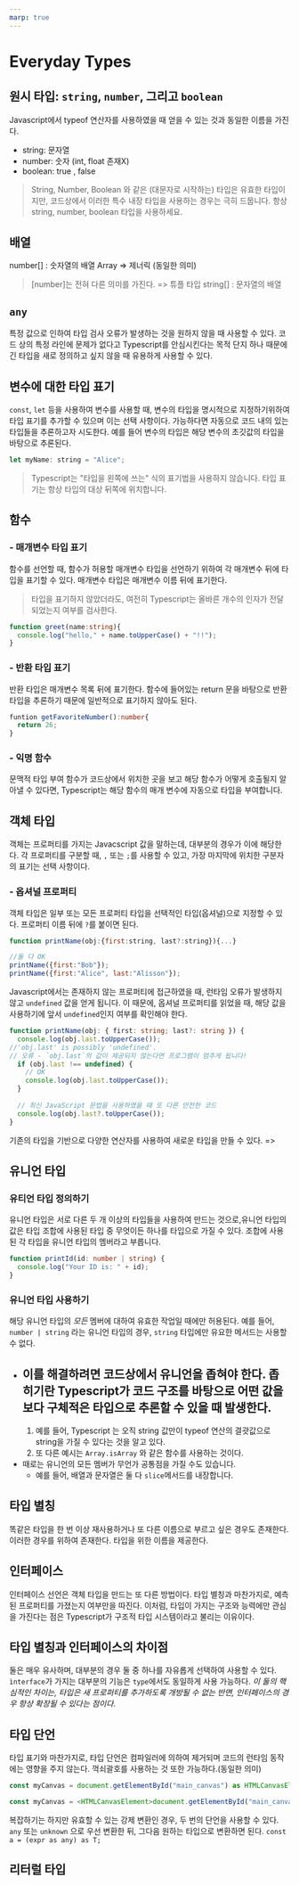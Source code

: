 ```yaml
---
marp: true
---
```


# Everyday Types

## 원시 타입: ```string```, ```number```, 그리고 ```boolean```
Javascript에서 typeof 연산자를 사용하였을 때 얻을 수 있는 것과 동일한 이름을 가진다.

- string: 문자열
- number: 숫자 (int, float 존재X)
- boolean: true , false

> String, Number, Boolean 와 같은 (대문자로 시작하는) 타입은 유효한 타입이지만, 코드상에서 이러한 특수 내장 타입을 사용하는 경우는 극히 드뭅니다. 항상 string, number, boolean 타입을 사용하세요.

## 배열
number[] : 숫자열의 배열
Array<nuumber> => 제너릭 (동일한 의미)
> [number]는 전혀 다른 의미를 가진다. => 튜플 타입 
string[] : 문자열의 배열

## ```any```
특정 값으로 인하여 타입 검사 오류가 발생하는 것을 원하지 않을 때 사용할 수 있다. 
코드 상의 특정 라인에 문제가 없다고 Typescript를 안심시킨다는 목적 단지 하나 때문에 긴 타입을 새로 정의하고 싶지 않을 때 유용하게 사용할 수 있다. 

## 변수에 대한 타입 표기
```const```, ```let``` 등을 사용하여 변수를 사용할 때, 변수의 타입을 명시적으로 지정하기위하여 타입 표기를 추가할 수 있으며 이는 선택 사항이다.
가능하다면 자동으로 코드 내의 있는 타입들을 추론하고자 시도한다. 
예를 들어 변수의 타입은 해당 변수의 초깃값의 타입을 바탕으로 추론된다. 
```javascript
let myName: string = "Alice";
```
> Typescript는 "타입을 왼쪽에 쓰는" 식의 표기법을 사용하지 않습니다. 타입 표기는 항상 타입의 대상 뒤쪽에 위치합니다.

## 함수 
### - 매개변수 타입 표기 

함수를 선언할 때, 함수가 허용할 매개변수 타입을 선언하기 위하여 각 매개변수 뒤에 타입을 표기할 수 있다. 매개변수 타입은 매개변수 이름 뒤에 표기한다. 
> 타입을 표기하지 않았더라도, 여전히 Typescript는 올바른 개수의 인자가 전달되었는지 여부를 검사한다. 
```typescript
function greet(name:string){
  console.log("hello," + name.toUpperCase() + "!!");
}
```

### - 반환 타입 표기
반환 타입은 매개변수 목록 뒤에 표기한다. 
함수에 들어있는 return 문을 바탕으로 반환 타입을 
추론하기 때문에 일반적으로 표기하지 않아도 된다. 
```typescript
funtion getFavoriteNumber():number{
  return 26;
}
```

### - 익명 함수 
문맥적 타입 부여
함수가 코드상에서 위치한 곳을 보고 해당 함수가 어떻게 호출될지 알아낼 수 있다면, Typescript는 해당 함수의 매개 변수에 자동으로 타입을 부여합니다. 

## 객체 타입 
객체는 프로퍼티를 가지는 Javacscript 값을 말하는데, 대부분의 경우가 이에 해당한다. 
각 프로퍼티를 구분할 때, ```,``` 또는 ```;```를 사용할 수 있고, 가장 마지막에 위치한 구분자의 표기는 선택 사항이다.

### - 옵셔널 프로퍼티
객체 타입은 일부 또는 모든 프로퍼티 타입을 선택적인 타입(옵셔널)으로 지정할 수 있다. 프로퍼티 이름 뒤에 ```?```를 붙이면 된다. 
```javascript 
function printName(obj:{first:string, last?:string}){...}

//둘 다 OK
printName({first:"Bob"});
printName({first:"Alice", last:"Alisson"});
```
Javascript에서는 존재하지 않는 프로퍼티에 접근하였을 때, 런타임 오류가 발생하지 않고 ```undefined``` 값을 얻게 됩니다. 이 때문에, 옵셔널 프로퍼티를 읽었을 때, 해당 값을 사용하기에 앞서 ```undefined```인지 여부를 확인해야 한다. 
```typescript
function printName(obj: { first: string; last?: string }) {
  console.log(obj.last.toUpperCase());
//'obj.last' is possibly 'undefined'.
// 오류 - `obj.last`의 값이 제공되지 않는다면 프로그램이 멈추게 됩니다!
  if (obj.last !== undefined) {
    // OK
    console.log(obj.last.toUpperCase());
  }
 
  // 최신 JavaScript 문법을 사용하였을 때 또 다른 안전한 코드
  console.log(obj.last?.toUpperCase());
}
```

기존의 타입을 기반으로 다양한 연산자를 사용하여 새로운 타입을 만들 수 있다. 
=>
## 유니언 타입
### 유티언 타입 정의하기
유니언 타입은 서로 다른 두 개 이상의 타입들을 사용하여 만드는 것으로,유니언 타입의 값은 타입 조합에 사용된 타입 중 무엇이든 하나를 타입으로 가질 수 있다. 조합에 사용된 각 타입을 유니언 타입의 멤버라고 부릅니다. 
```typescript
function printId(id: number | string) {
  console.log("Your ID is: " + id);
}
```
### 유니언 타입 사용하기 
해당 유니언 타입의 *모든* 멤버에 대하여 유효한 작업일 때에만 허용된다. 
예를 들어, ```number | string``` 라는 유니언 타입의 경우, ```string``` 타입에만 유요한 메서드는 사용할 수 없다.  
- 이를 해결하려면 코드상에서 유니언을 좁혀야 한다. 
좁히기란 Typescript가 코드 구조를 바탕으로 어떤 값을 보다 구체적은 타입으로 추론할 수 있을 때 발생한다. 
  - 
  1. 예를 들어, Typescript 는 오직 string 값만이 typeof 연산의 결괏값으로 string을 가질 수 있다는 것을 알고 있다. 
  2. 또 다른 예시는 ```Array.isArray``` 와 같은 함수를 사용하는 것이다. 
- 때로는 유니언의 모든 멤버가 무언가 공통점을 가질 수도 있습니다. 
  - 예를 들어, 배열과 문자열은 둘 다 ```slice```메서드를 내장합니다. 

## 타입 별칭
똑같은 타입을 한 번 이상 재사용하거나 또 다른 이름으로 부르고 싶은 경우도 존재한다. 이러한 경우를 위하여 존재한다. 타입을 위한 이름을 제공한다.

## 인터페이스 
인터페이스 선언은 객체 타입을 만드는 또 다른 방법이다. 
타입 별칭과 마찬가지로, 예측된 프로퍼티를 가졌는지 여부만을 따진다. 이처럼, 타입이 가지는 구조와 능력에만 관심을 가진다는 점은 Typescript가 구조적 타입 시스템이라고 불리는 이유이다.

## 타입 별칭과 인터페이스의 차이점
둘은 매우 유사하며, 대부분의 경우 둘 중 하나를 자유롭게 선택하여 사용할 수 있다. ```ìnterface```가 가지는 대부분의 기능은 ```type```에서도 동일하게 사용 가능하다. 
*이 둘의 핵심적인 차이는, 타입은 새 프로퍼티를 추가하도록 개방될 수 없는 반면, 인터페이스의 경우 항상 확장될 수 있다는 점이다.* 

## 타입 단언
타입 표기와 마찬가지로, 타입 단언은 컴파일러에 의하여 제거되며 코드의 런타임 동작에는 영향을 주지 않는다.
꺽쇠괄호를 사용하는 것 또한 가능하다.(동일한 의미) 
```typescript
const myCanvas = document.getElementById("main_canvas") as HTMLCanvasElement;

const myCanvas = <HTMLCanvasElement>document.getElementById("main_canvas");
```

복잡하기는 하지만 유효할 수 있는 강제 변환인 경우, 두 번의 단언을 사용할 수 있다. ```any``` 또는 ```unknown``` 으로 우선 변환한 뒤, 그다음 원하는 타입으로 변환하면 된다. 
```const a = (expr as any) as T;```

## 리터럴 타입
